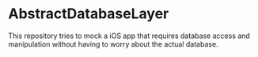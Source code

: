 # AbstractDatabaseLayer
This repository tries to mock a iOS app that requires database access and manipulation without having to worry about the actual database.
